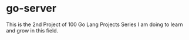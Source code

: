 # go-server
This is the 2nd Project of 100 Go Lang Projects Series I am doing to learn and grow in this field.
